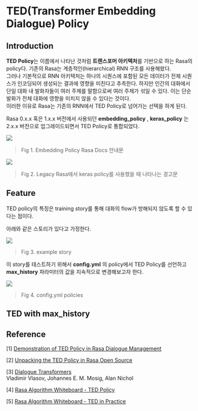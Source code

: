 # TED(Transformer Embedding Dialogue) Policy

## Introduction  

**TED Policy**는 이름에서 나타난 것처럼 **트랜스포머 아키텍처**를 기반으로 하는 Rasa의 policy다. 기존의 Rasa는 계층적인(hierarchical) RNN 구조를 사용해왔다.  
그러나 기본적으로 RNN 아키텍처는 하나의 시퀀스에 포함된 모든 데이터가 전체 시퀀스가 인코딩되어 생성되는 결과에 영향을 미친다고 추측한다. 하지만 인간의 대화에서  
단일 대화 내 발화자들이 여러 주제를 말함으로써 여러 주제가 섞일 수 있다. 이는 단순 발화가 전체 대화에 영향을 미치지 않을 수 있다는 것이다.  
이러한 이유로 Rasa는 기존의 RNN에서 TED Policy로 넘어가는 선택을 하게 된다.  

Rasa 0.x.x 혹은 1.x.x 버전에서 사용되던 **embedding_policy** , **keras_policy** 는 2.x.x 버전으로 업그레이드되면서 TED Policy로 통합되었다.  

<img src="https://user-images.githubusercontent.com/43739827/98545008-268d3200-22d8-11eb-8065-050f499198dc.PNG"></img>  
> Fig 1. Embedding Policy Rasa Docs 안내문

<img src="https://user-images.githubusercontent.com/43739827/98545294-9f8c8980-22d8-11eb-8026-b478d5471691.png"></img>  
> Fig 2. Legacy Rasa에서 keras policy를 사용했을 때 나타나는 경고문  

## Feature

TED policy의 특징은 training story를 통해 대화의 flow가 방해되지 않도록 할 수 있다는 점이다.  

아래와 같은 스토리가 있다고 가정한다.  

<img src="https://user-images.githubusercontent.com/43739827/98654075-2e54e100-2381-11eb-8f5e-6b35a1ffb531.PNG"></img>  
> Fig 3. example story  

이 story를 테스트하기 위해서 **config.yml** 의 policy에서 TED Policy를 선언하고 **max_history** 파라미터의 값을 지속적으로 변경해보고자 한다.  

<img src="https://user-images.githubusercontent.com/43739827/98654477-b804ae80-2381-11eb-9ba6-079fcb7c7c04.PNG"></img>  
> Fig 4. config.yml policies  

## TED with max_history  

## Reference  

[1] [Demonstration of TED Policy in Rasa Dialogue Management](https://blog.rasa.com/demonstration-of-our-ted-policy/)  

[2] [Unpacking the TED Policy in Rasa Open Source](https://blog.rasa.com/unpacking-the-ted-policy-in-rasa-open-source/)  

[3] [Dialogue Transformers](https://arxiv.org/pdf/1910.00486.pdf)  
 Vladimir Vlasov, Johannes E. M. Mosig, Alan Nichol

[4] [Rasa Algorithm Whiteboard - TED Policy](https://www.youtube.com/watch?v=j90NvurJI4I)

[5] [Rasa Algorithm Whiteboard - TED in Practice](https://www.youtube.com/watch?v=d8JMJMvErSg&feature=emb_title)
